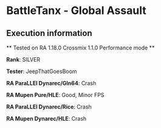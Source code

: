 # BattleTanx - Global Assault 

## Execution information


** Tested on RA 1.18.0 Crossmix 1.1.0 Performance mode **


**Rank**: SILVER


**Tester**: JeepThatGoesBoom



**RA ParaLLEl Dynarec/Gln64**: Crash


**RA Mupen Pure/HLE**: Good, Minor FPS


**RA ParaLLEl Dynarec/Rice**: Crash


**RA Mupen Dynarec/HLE**: Crash